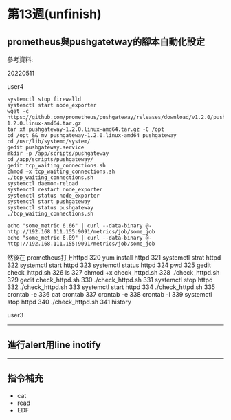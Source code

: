 # 第13週(unfinish)

## prometheus與pushgatetway的腳本自動化設定

參考資料:


20220511


user4
```
systemctl stop firewalld
systemctl start node_exporter
wget -c https://github.com/prometheus/pushgateway/releases/download/v1.2.0/pushgateway-1.2.0.linux-amd64.tar.gz
tar xf pushgateway-1.2.0.linux-amd64.tar.gz -C /opt
cd /opt && mv pushgateway-1.2.0.linux-amd64 pushgateway
cd /usr/lib/systemd/system/
gedit pushgateway.service
mkdir -p /app/scripts/pushgateway
cd /app/scripts/pushgateway/
gedit tcp_waiting_connections.sh
chmod +x tcp_waiting_connections.sh 
./tcp_waiting_connections.sh 
systemctl daemon-reload
systemctl restart node_exporter
systemctl status node_exporter
systemctl start pushgateway
systemctl status pushgateway 
./tcp_waiting_connections.sh 
```
```
echo "some_metric 6.66" | curl --data-binary @- http://192.168.111.155:9091/metrics/job/some_job
echo "some_metric 6.89" | curl --data-binary @- http://192.168.111.155:9091/metrics/job/some_job
```
然後在 prometheus打上httpd
  320  yum install httpd
  321  systemctl  strat httpd
  322  systemctl  start httpd
  323  systemctl  status httpd
  324  pwd
  325  gedit check_httpd.sh
  326  ls
  327  chmod +x check_httpd.sh 
  328  ./check_httpd.sh 
  329  gedit check_httpd.sh
  330  ./check_httpd.sh 
  331  systemctl stop httpd
  332  ./check_httpd.sh 
  333  systemctl start httpd
  334  ./check_httpd.sh 
  335  crontab -e
  336  cat crontab
  337  crontab -e 
  338  crontab -l
  339  systemctl stop httpd
  340  ./check_httpd.sh 
  341  history



user3










---
## 進行alert用line inotify





---
## 指令補充
* cat
* read
* EDF








